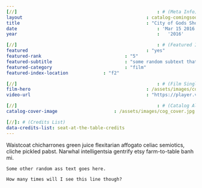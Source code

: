 ```yaml
---
[//]													: # (Meta Info)
layout 												: catalog-comingsoon
title 												: "City of Gods Shop x Baltimore Arabs"
date 													: 'Mar 15 2016'
year 													:	'2016'

[//]													: # (Featured Info)
featured 											: "yes"
featured-rank 								: "5"
featured-subtitle							: "some random subtext that explains this two word title"
featured-category							: "film"
featured-index-location				: "f2"

[//]													: # (Film Single)
film-hero											: /assets/images/cog_cover.jpg
video-url											: "https://player.vimeo.com/video/198145423?api=1"

[//]													: # (Catalog All)
catalog-cover-image						: /assets/images/cog_cover.jpg

[//]: # (Credits List)
data-credits-list: seat-at-the-table-credits
---
```


<div class="catalog_video-text">
	Waistcoat chicharrones green juice flexitarian affogato celiac semiotics, cliche pickled pabst. Narwhal intelligentsia gentrify etsy farm-to-table banh mi.

	Some other random ass text goes here.

	How many times will I see this line though?
</div>